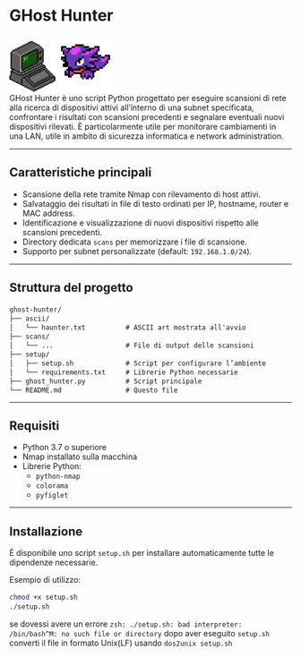 # GHost Hunter 
<img src="https://github.com/Gigidotexe/Gigidotexe/blob/main/Img/PCPixel.png" height="90"/> <img src="https://github.com/Gigidotexe/Gigidotexe/blob/main/Img/haunter.png" height="100" /><br>
GHost Hunter è uno script Python progettato per eseguire scansioni di rete alla ricerca di dispositivi attivi all’interno di una subnet specificata, confrontare i risultati con scansioni precedenti e segnalare eventuali nuovi dispositivi rilevati. È particolarmente utile per monitorare cambiamenti in una LAN, utile in ambito di sicurezza informatica e network administration.

---

## Caratteristiche principali

- Scansione della rete tramite Nmap con rilevamento di host attivi.
- Salvataggio dei risultati in file di testo ordinati per IP, hostname, router e MAC address.
-  Identificazione e visualizzazione di nuovi dispositivi rispetto alle scansioni precedenti.
- Directory dedicata `scans` per memorizzare i file di scansione.
- Supporto per subnet personalizzate (default: `192.168.1.0/24`).

---

## Struttura del progetto

```text
ghost-hunter/
├── ascii/
│   └── haunter.txt          # ASCII art mostrata all'avvio
├── scans/
│   └── ...                  # File di output delle scansioni
├── setup/
│   ├── setup.sh             # Script per configurare l’ambiente
│   └── requirements.txt     # Librerie Python necessarie
├── ghost_hunter.py          # Script principale
└── README.md                # Questo file
```

---

## Requisiti

- Python 3.7 o superiore
- Nmap installato sulla macchina
- Librerie Python:
  - `python-nmap`
  - `colorama`
  - `pyfiglet`

---

## Installazione

È disponibile uno script `setup.sh` per installare automaticamente tutte le dipendenze necessarie.

Esempio di utilizzo:

```bash
chmod +x setup.sh
./setup.sh
```
se dovessi avere un errore `zsh: ./setup.sh: bad interpreter: /bin/bash^M: no such file or directory` dopo aver eseguito `setup.sh` converti il file in formato Unix(LF) usando `dos2unix setup.sh`
